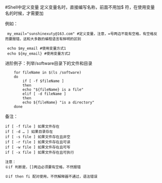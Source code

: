 #Shell中定义变量
 定义变量名时，直接编写名称，前面不用加$ 符，在使用变量名的时候，才需要加
 
 例如：
 
     my_email="sunshinexuty@163.com" #定义变量，注意，=号两边不能有空格，有空格反而要报错，这和大多数的编程语言有鲜明的区别
     
     echo $my_email #使用变量方式1
     echo ${my_email} #使用变量方式2


进阶例子：列举/software目录下的文件和目录

        for fileName in $(ls /software)
        do
            if [ -f $fileName ]
            then
            echo "${fileName} is a file"
            elif [ -d fileName ]
            then
            echo ${fileName} "is a directory"
        done
备注：
   
    if [ -f file ] 如果文件存在    
    if [ -d … ] 如果目录存在    
    if [ -s file ] 如果文件存在且非空    
    if [ -r file ] 如果文件存在且可读    
    if [ -w file ] 如果文件存在且可写    
    if [ -x file ] 如果文件存在且可执行
    
    注意：
    ①if 判断是，[]两边必须要有空格，不然报错
    
    ②if then fi 配对使用，不然解释器不通过，语法错误